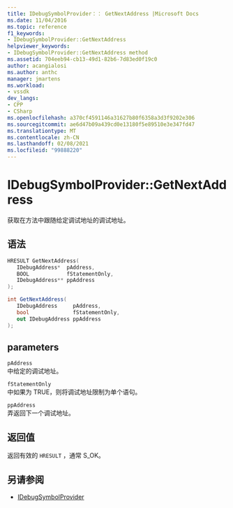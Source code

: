 ```yaml
---
title: IDebugSymbolProvider：： GetNextAddress |Microsoft Docs
ms.date: 11/04/2016
ms.topic: reference
f1_keywords:
- IDebugSymbolProvider::GetNextAddress
helpviewer_keywords:
- IDebugSymbolProvider::GetNextAddress method
ms.assetid: 704eeb94-cb13-49d1-82b6-7d83ed0f19c0
author: acangialosi
ms.author: anthc
manager: jmartens
ms.workload:
- vssdk
dev_langs:
- CPP
- CSharp
ms.openlocfilehash: a370cf4591146a31627b80f6358a3d3f9202e306
ms.sourcegitcommit: ae6d47b09a439cd0e13180f5e89510e3e347fd47
ms.translationtype: MT
ms.contentlocale: zh-CN
ms.lasthandoff: 02/08/2021
ms.locfileid: "99888220"
---
```

# <a name="idebugsymbolprovidergetnextaddress"></a>IDebugSymbolProvider::GetNextAddress
获取在方法中跟随给定调试地址的调试地址。

## <a name="syntax"></a>语法

```cpp
HRESULT GetNextAddress( 
   IDebugAddress*  pAddress,
   BOOL            fStatementOnly,
   IDebugAddress** ppAddress
);
```

```csharp
int GetNextAddress( 
   IDebugAddress     pAddress,
   bool              fStatementOnly,
   out IDebugAddress ppAddress
);
```

## <a name="parameters"></a>parameters
`pAddress`\
中给定的调试地址。

`fStatementOnly`\
中如果为 TRUE，则将调试地址限制为单个语句。

`ppAddress`\
弄返回下一个调试地址。

## <a name="return-value"></a>返回值
 返回有效的 `HRESULT` ，通常 S_OK。

## <a name="see-also"></a>另请参阅
- [IDebugSymbolProvider](../../../extensibility/debugger/reference/idebugsymbolprovider.md)
